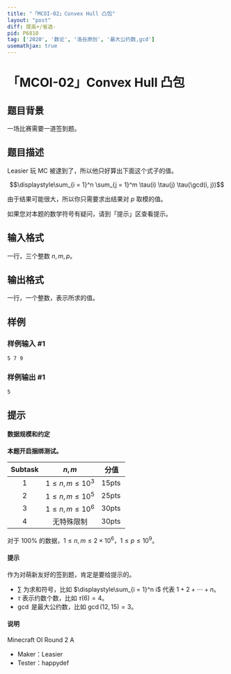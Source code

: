 ```yaml
---
title: "「MCOI-02」Convex Hull 凸包"
layout: "post"
diff: 提高+/省选-
pid: P6810
tag: ['2020', '数论', '洛谷原创', '最大公约数,gcd']
usemathjax: true
---
```


# 「MCOI-02」Convex Hull 凸包
## 题目背景

一场比赛需要一道签到题。
## 题目描述

Leasier 玩 MC 被逮到了，所以他只好算出下面这个式子的值。

$$\displaystyle\sum_{i = 1}^n \sum_{j = 1}^m \tau(i) \tau(j) \tau(\gcd(i, j))$$

由于结果可能很大，所以你只需要求出结果对 $p$ 取模的值。

如果您对本题的数学符号有疑问，请到「提示」区查看提示。
## 输入格式

一行，三个整数 $n, m, p$。
## 输出格式

一行，一个整数，表示所求的值。
## 样例

### 样例输入 #1
```
5 7 9
```
### 样例输出 #1
```
5
```
## 提示

#### 数据规模和约定
**本题开启捆绑测试。**

| Subtask | $n, m$ | 分值 |
| :------: | :------: | :------: |
| $1$ | $1 \leq n, m \leq 10^3$ | $15 \operatorname{pts}$ |
| $2$ | $1 \leq n, m \leq 10^5$ | $25 \operatorname{pts}$ |
| $3$ | $1 \leq n, m \leq 10^6$ | $30 \operatorname{pts}$ |
| $4$ | 无特殊限制 | $30 \operatorname{pts}$ |

对于 $100\%$ 的数据，$1 \leq n, m \leq 2 \times 10^6$，$1 \leq p \leq 10^9$。
#### 提示
作为对萌新友好的签到题，肯定是要给提示的。

- $\sum$ 为求和符号，比如 $\displaystyle\sum_{i = 1}^n i$ 代表 $1 + 2 + \cdots + n$。
- $\tau$ 表示约数个数，比如 $\tau(6) = 4$。
- $\gcd$ 是最大公约数，比如 $\gcd(12, 15) = 3$。
#### 说明
Minecraft OI Round 2 A

- Maker：Leasier
- Tester：happydef
